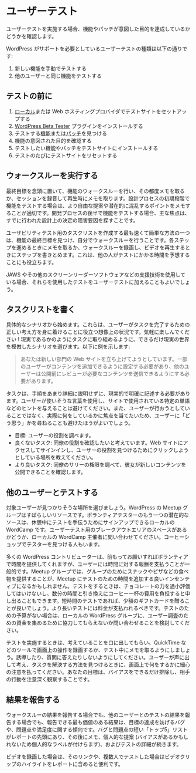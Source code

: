 <!--
# User Testing
-->

# ユーザーテスト

<!--
When you conduct user testing, you are measuring to see if the feature or patch accomplishes its intended purpose.
-->

ユーザーテストを実施する場合、機能やパッチが意図した目的を達成しているかどうかを確認します。

<!--
The types of user testing that WordPress needs help with are:
-->

WordPress がサポートを必要としているユーザーテストの種類は以下の通りです:

<!--
1.  Manually testing new features yourself
2.  Testing those same features with other users
-->

1.  新しい機能を手動でテストする
2.  他のユーザーと同じ機能をテストする

<!--
## Before You Test
-->

## テストの前に

<!--
1.  Setup a test site either [locally](https://make.wordpress.org/core/handbook/tutorials/installing-a-local-server/) or with your web hosting provider
2.  Install the [WordPress Beta Tester](https://wordpress.org/plugins/wordpress-beta-tester/) plugin
3.  Find a [feature](https://make.wordpress.org/core/features/) or [patch](https://core.trac.wordpress.org/tickets/needs-testing) to test
4.  Make sure you know the intended purpose of the feature
5.  Install the feature or patch you want to test onto your test site
6.  Make sure to reset the test site between every test
-->

1.  [ローカル](https://make.wordpress.org/core/handbook/tutorials/installing-a-local-server/)または Web ホスティングプロバイダでテストサイトをセットアップする
2.  [WordPress Beta Tester](https://wordpress.org/plugins/wordpress-beta-tester/) プラグインをインストールする
3.  テストする[機能](https://make.wordpress.org/core/features/)または[パッチ](https://core.trac.wordpress.org/tickets/needs-testing)を見つける
4.  機能の意図された目的を確認する
5.  テストしたい機能やパッチをテストサイトにインストールする
6.  テストのたびにテストサイトをリセットする

<!--
## Do a Walk-through
-->

## ウォークスルーを実行する

<!--
With the end goal in mind, do a walk-through of the feature and take notes as you go, or record your session and take notes when you play it back. If you are testing a feature early in the design process, more open-ended suggestions and potential points of confusion are appropriate to note. If you are testing a feature later in the development process, then your main focus should be to look for blockers in the design decisions that have already been made.
-->

最終目標を念頭に置いて、機能のウォークスルーを行い、その都度メモを取るか、セッションを録音して再生時にメモを取ります。設計プロセスの初期段階で機能をテストする場合は、より自由な提案や潜在的に混乱するポイントをメモすることが適切です。開発プロセスの後半で機能をテストする場合、主な焦点は、すでに行われた設計上の決定の阻害要因を探すことです。

<!--
One of the fastest and easiest ways to write up a task list for usability testing is to find out the feature’s end goal and then do a walk-through yourself. Take notes as you go through each step, or record the walk-through and then write down the steps when you play back the video. This will also help you set an expectation for how long the test may take others.
-->

ユーザビリティテスト用のタスクリストを作成する最も速くて簡単な方法の一つは、機能の最終目標を見つけ、自分でウォークスルーを行うことです。各ステップを進めるときにメモを取るか、ウォークスルーを録画し、ビデオを再生するときにステップを書きとめます。これは、他の人がテストにかかる時間を予想することにも役立ちます。

<!--
If you use any assistive technologies, such as JAWS or any other screen reading software, testing using those would be a great addition to user testing.
-->

JAWS やその他のスクリーンリーダーソフトウェアなどの支援技術を使用している場合、それらを使用したテストをユーザーテストに加えることもよいでしょう。

<!--
## Write a Task List
-->

## タスクリストを書く

<!--
Start with a specific scenario. These are imaginary situations that help people get into the right mindset for completing a task. Feel free to have fun with it! Choose a scenario that mimics the real world as much as possible, so that people can engage with the tasks as if they are real. Here is an example:
-->

具体的なシナリオから始めます。これらは、ユーザーがタスクを完了するための正しい考え方を身に着けることに役立つ想像上の状況です。気軽に楽しんでください ! 現実であるかのようにタスクに取り組めるように、できるだけ現実の世界を模倣したシナリオを選びます。以下に例を示します:

<!--
> You’re setting up a website for a new department. You need to set some people up so they can add content, and others will need to be able to submit content that must be reviewed before it can be published.
-->

> あなたは新しい部門の Web サイトを立ち上げてようとしています。一部のユーザーがコンテンツを追加できるように設定する必要があり、他のユーザーは公開前にレビューが必要なコンテンツを送信できるようにする必要があります。

<!--
Tasks should be realistic and clearly written without describing the steps in too much detail. Use language you think would be used by users, and avoid giving clues like specific words used on the site. You’ll also want to avoid asking people what they “think,” because you want to focus on what they actually do and not what they think they might do.
-->

タスクは、手順をあまり詳細に説明せずに、現実的で明確に記述する必要があります。ユーザーが使いそうな言葉を使用し、サイトで使用されている特定の単語などのヒントを与えることは避けてください。また、ユーザーが行おうとしていることではなく、実際に何をしているかに焦点を当てたいため、ユーザーに「どう思う」かを尋ねることも避けたほうがよいでしょう。

<!--
*   Goal: Look up a user role.
*   Poor task: You want to see the role for your co-worker. Go to the website, sign in, and tell me where you would click to find user roles.
*   Better task: Look up the rights for your co-worker, Sally, to make sure she is able to publish new content.
-->

*   目標: ユーザーの役割を調べます。
*   良くないタスク: 同僚の役割を確認したいと考えています。Web サイトにアクセスしてサインインし、ユーザーの役割を見つけるためにクリックしようとしている場所を教えてください。
*   より良いタスク: 同僚のサリーの権限を調べて、彼女が新しいコンテンツを公開できることを確認します。

<!--
## Test with Other Users
-->

## 他のユーザーとテストする

<!--
Choose a location where you are likely to find your target audience. WordPress meetup groups are a great resource. Another potential source of volunteer testers is your local WordCamp, where people can sign up to help test during breaks—ask your local WordCamp organizers if they have space for a breakout area for user testing. Some people also find testers at coffee shops.
-->

対象ユーザーが見つかりそうな場所を選びましょう。WordPress の Meetup グループはすばらしいリソースです。ボランティアテスターのもう一つの潜在的なソースは、休憩中にテストを手伝うためにサインアップできるローカルの WordCamp です。ユーザーテスト用のブレークアウトエリアのスペースがあるかどうか、ローカルの WordCamp 主催者に問い合わせてください。コーヒーショップでテスターを見つける人もいます。

<!--
It is common to compensate users for their time, though many WordPress contributors will volunteer their time if you ask up front. At meetup groups, buying food like snacks or pizza for the group can be a good incentive for adding some time to the meetup for testing. When testing, don’t underestimate the power of chocolate, or offering to cover the cost of a cup of coffee in exchange for a few minutes of their time. Giving a small gift card is reasonable for a short test. Longer tests should be paid. If you don’t have a budget for testing, consider asking your local WordPress group if they might be able to work with you to raise money for user research.
-->

多くの WordPress コントリビューターは、前もってお願いすればボランティアで時間を提供してくれますが、ユーザーには時間に対する報酬を支払うことが一般的です。Meetup グループでは、グループのためにスナックやピザなどの食べ物を提供することが、Meetup にテストのための時間を追加する良いインセンティブになるかもしれません。テストをするときは、チョコレートの力を過小評価してはいけないし、数分の時間と引き換えにコーヒー一杯の費用を負担すると申し出ることもできます。短時間のテストであれば、少額のギフトカードを贈ることが良いでしょう。より長いテストには料金が支払われるべきです。テストのための予算がない場合は、ローカルの WordPress グループに、ユーザー調査のための資金を集めるために協力してもらえないか問い合わせることを検討してください。

<!--
When conducting a test, encourage users to think out loud and either record their onscreen interactions with a tool such as QuickTime or take notes during the test. Try not to be leading or answer questions. Just pay close attention to what they do onscreen as they think aloud and find their way through the tasks. Your goal should be to take out as much bias as possible and pay attention to what you can observe someone doing.
-->

テストを実施するときは、考えていることを口に出してもらい、QuickTime などのツールで画面上の操作を録画するか、テスト中にメモを取るようにしましょう。誘導したり、質問に答えたりしないようにしてください。ユーザーが声に出して考え、タスクを解決する方法を見つけるときに、画面上で何をするかに細心の注意を払ってください。あなたの目標は、バイアスをできるだけ排除し、相手の行動を注意深く観察することです。

<!--
## Reporting Results
-->

## 結果を報告する

<!--
Whether you are reporting results from a walkthrough or from a test with another user, the most valuable results you can report are bugs that block you from completing the goal or trends about pain points and satisfaction rates. A short “Top 5” list of bugs and pain points should be at the top of any report followed by notes, personal suggestions (labeled personal as they may have bias), and details of the test.
-->

ウォークスルーの結果を報告する場合でも、他のユーザーとのテストの結果を報告する場合でも、報告できる最も価値のある結果は、目標の達成を妨げるバグや、問題点や満足度に関する傾向です。バグと問題点の短い「トップ5」リストがレポートの先頭にあり、その後にメモ、個人的な提案 (バイアスがあるかもしれないため個人的なラベルが付けらます)、およびテストの詳細が続きます。

<!--
If you recorded a video, it’s helpful to include a link to it in your report or a highlight reel if you have tested with several people.
-->

ビデオを録画した場合は、そのリンクや、複数人でテストした場合はビデオクリップのハイライトをレポートに含めると便利です。
